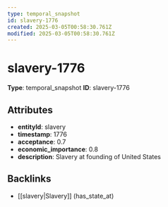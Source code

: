 ```yaml
---
type: temporal_snapshot
id: slavery-1776
created: 2025-03-05T00:58:30.761Z
modified: 2025-03-05T00:58:30.761Z
---
```


# slavery-1776

**Type**: temporal_snapshot
**ID**: slavery-1776

## Attributes

- **entityId**: slavery
- **timestamp**: 1776
- **acceptance**: 0.7
- **economic_importance**: 0.8
- **description**: Slavery at founding of United States

## Backlinks

- [[slavery|Slavery]] (has_state_at)

